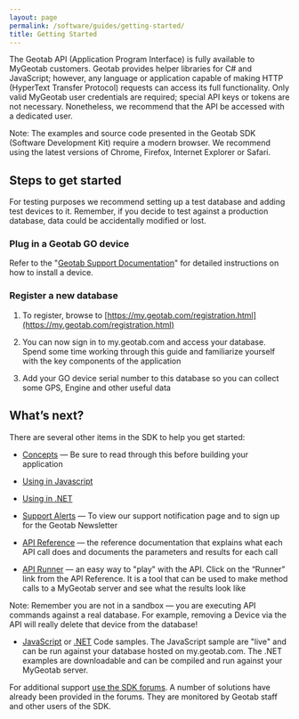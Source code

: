 ```yaml
---
layout: page
permalink: /software/guides/getting-started/
title: Getting Started
---
```


The Geotab API (Application Program Interface) is fully available to MyGeotab customers. Geotab provides helper libraries for C# and JavaScript; however, any language or application capable of making HTTP (HyperText Transfer Protocol) requests can access its full functionality. Only valid MyGeotab user credentials are required; special API keys or tokens are not necessary. Nonetheless, we recommend that the API be accessed with a dedicated user.

Note: The examples and source code presented in the Geotab SDK (Software Development Kit) require a modern browser. We recommend using the latest versions of Chrome, Firefox, Internet Explorer or Safari.

## Steps to get started

For testing purposes we recommend setting up a test database and adding test devices to it. Remember, if you decide to test against a production database, data could be accidentally modified or lost.

### Plug in a Geotab GO device

Refer to the "[Geotab Support Documentation](https://www.geotab.com/support-documentation/)" for detailed instructions on how to install a device.

### Register a new database

1. To register, browse to [https://my.geotab.com/registration.html](https://my.geotab.com/registration.html)

2. You can now sign in to my.geotab.com and access your database. Spend some time working through this guide and familiarize yourself with the key components of the application

3. Add your GO device serial number to this database so you can collect some GPS, Engine and other useful data

## What’s next?

There are several other items in the SDK to help you get started:

* [Concepts](/software/guides/concepts/) — Be sure to read through this before building your application

* [Using in Javascript](/software/guides/using-in-javaScript/)

* [Using in .NET](/software/guides/using-in-dotNet)

* [Support Alerts](https://www.geotab.com/support-alert/) — To view our support notification page and to sign up for the Geotab Newsletter

* [API Reference](/software/reference/api) — the reference documentation that explains what each API call does and documents the parameters and results for each call

* [API Runner](/software/reference/runner) — an easy way to "play" with the API. Click on the “Runner” link from the API Reference. It is a tool that can be used to make method calls to a MyGeotab server and see what the results look like

Note: Remember you are not in a sandbox — you are executing API commands against a real database. For example, removing a Device via the API will really delete that device from the database!

* [JavaScript](/software/examples/javascript/) or [.NET](/software/examples/dotnet/) Code samples. The JavaScript sample are "live" and can be run against your database hosted on my.geotab.com. The .NET examples are downloadable and can be compiled and run against your MyGeotab server.

For additional support [use the SDK forums](https://helpdesk.geotab.com/forums/21798473-Community-Forum?geotabsdk=forums). A number of solutions have already been provided in the forums. They are monitored by Geotab staff and other users of the SDK.

